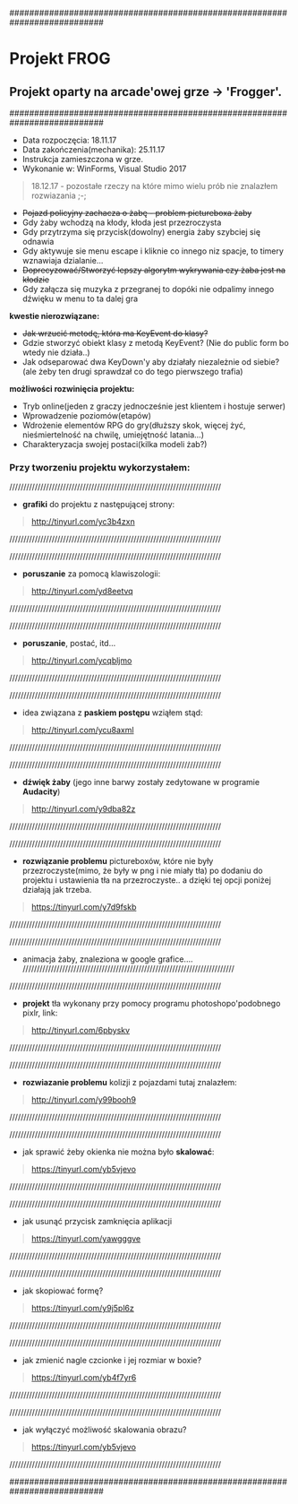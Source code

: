 ###########################################################################


# Projekt FROG
## Projekt oparty na arcade'owej grze -> 'Frogger'.


###########################################################################
* Data rozpoczęcia: 18.11.17
* Data zakończenia(mechanika): 25.11.17 
* Instrukcja zamieszczona w grze.
* Wykonanie w: WinForms, Visual Studio 2017 




> 18.12.17 - pozostałe rzeczy na które mimo wielu prób nie znalazłem rozwiazania ;-;

- ~~Pojazd policyjny zachacza o żabę - problem pictureboxa żaby~~
- Gdy żaby wchodzą na kłody, kłoda jest przezroczysta 
- Gdy przytrzyma się przycisk(dowolny) energia żaby szybciej się odnawia
- Gdy aktywuje sie menu escape i kliknie co innego niz spacje, to timery wznawiaja dzialanie...
- ~~Doprecyzować/Stworzyć lepszy algorytm wykrywania czy żaba jest na kłodzie~~
- Gdy załącza się muzyka z przegranej to dopóki nie odpalimy innego dźwięku w menu to ta dalej gra

**kwestie nierozwiązane:**
- ~~Jak wrzucić metodę, która ma KeyEvent do klasy?~~ 
- Gdzie stworzyć obiekt klasy z metodą KeyEvent? (Nie do public form bo wtedy nie działa..)
- Jak odseparować dwa KeyDown'y aby działały niezależnie od siebie? (ale żeby ten drugi sprawdzał co do tego pierwszego trafia)

**możliwości rozwinięcia projektu:**
- Tryb online(jeden z graczy jednocześnie jest klientem i hostuje serwer)
- Wprowadzenie poziomów(etapów)
- Wdrożenie elementów RPG do gry(dłuższy skok, więcej żyć, nieśmiertelność na chwilę, umiejętność latania...)
- Charakteryzacja swojej postaci(kilka modeli żab?)

### Przy tworzeniu projektu wykorzystałem:

///////////////////////////////////////////////////////////////////////////
- **grafiki** do projektu z następującej strony:

> http://tinyurl.com/yc3b4zxn

///////////////////////////////////////////////////////////////////////////


///////////////////////////////////////////////////////////////////////////
- **poruszanie** za pomocą klawiszologii:

> http://tinyurl.com/yd8eetvq

///////////////////////////////////////////////////////////////////////////


///////////////////////////////////////////////////////////////////////////
- **poruszanie**, postać, itd...

> http://tinyurl.com/ycqbljmo

///////////////////////////////////////////////////////////////////////////


///////////////////////////////////////////////////////////////////////////
- idea związana z **paskiem postępu** wziąłem stąd:

> http://tinyurl.com/ycu8axml

///////////////////////////////////////////////////////////////////////////


///////////////////////////////////////////////////////////////////////////
- **dźwięk żaby** (jego inne barwy zostały zedytowane w programie **Audacity**)

> http://tinyurl.com/y9dba82z

///////////////////////////////////////////////////////////////////////////


///////////////////////////////////////////////////////////////////////////
- **rozwiązanie problemu** pictureboxów, które nie były przezroczyste(mimo, że były w png i nie miały tła) po dodaniu do projektu i ustawienia tła na przezroczyste.. a dzięki tej opcji poniżej działają jak trzeba.

> https://tinyurl.com/y7d9fskb

///////////////////////////////////////////////////////////////////////////


///////////////////////////////////////////////////////////////////////////
- animacja żaby, znaleziona w google grafice....
///////////////////////////////////////////////////////////////////////////


///////////////////////////////////////////////////////////////////////////
- **projekt** tła wykonany przy pomocy programu photoshopo'podobnego pixlr, link:

> http://tinyurl.com/6pbyskv

///////////////////////////////////////////////////////////////////////////


///////////////////////////////////////////////////////////////////////////
- **rozwiazanie problemu** kolizji z pojazdami tutaj znalazłem:

> http://tinyurl.com/y99booh9

///////////////////////////////////////////////////////////////////////////


///////////////////////////////////////////////////////////////////////////
- jak sprawić żeby okienka nie można było **skalować**:

> https://tinyurl.com/yb5vjevo

///////////////////////////////////////////////////////////////////////////


///////////////////////////////////////////////////////////////////////////
- jak usunąć przycisk zamknięcia aplikacji

> https://tinyurl.com/yawgggve

///////////////////////////////////////////////////////////////////////////


///////////////////////////////////////////////////////////////////////////
- jak skopiować formę?

> https://tinyurl.com/y9j5pl6z

///////////////////////////////////////////////////////////////////////////


///////////////////////////////////////////////////////////////////////////
- jak zmienić nagle czcionke i jej rozmiar w boxie?

> https://tinyurl.com/yb4f7yr6

///////////////////////////////////////////////////////////////////////////


///////////////////////////////////////////////////////////////////////////
- jak wyłączyć możliwość skalowania obrazu?

> https://tinyurl.com/yb5vjevo

///////////////////////////////////////////////////////////////////////////



###########################################################################